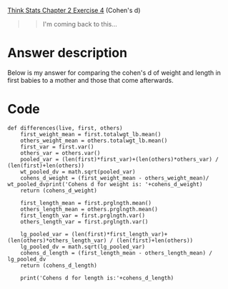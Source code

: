 [Think Stats Chapter 2 Exercise 4](http://greenteapress.com/thinkstats2/html/thinkstats2003.html#toc24) (Cohen's d)

>> I'm coming back to this...

# Answer description
Below is my answer for comparing the cohen's d of weight and length in first babies
to a mother and those that come afterwards.

# Code 
      
    def differences(live, first, others)
        first_weight_mean = first.totalwgt_lb.mean()
        others_weight_mean = others.totalwgt_lb.mean()
        first_var = first.var()
        others_var = others.var()
        pooled_var = (len(first)*first_var)+(len(others)*others_var) / (len(first)+len(others))
        wt_pooled_dv = math.sqrt(pooled_var)
        cohens_d_weight = (first_weight_mean - others_weight_mean)/ wt_pooled_dvprint('Cohens d for weight is: '+cohens_d_weight)
        return (cohens_d_weight)
        
        first_length_mean = first.prglngth.mean()
        others_length_mean = others.prglngth.mean()
        first_length_var = first.prglngth.var()
        others_length_var = first.prglngth.var()

        lg_pooled_var = (len(first)*first_length_var)+(len(others)*others_length_var) / (len(first)+len(others))    
        lg_pooled_dv = math.sqrt(lg_pooled_var)
        cohens_d_length = (first_length_mean - others_length_mean) / lg_pooled_dv
        return (cohens_d_length)
        
        print('Cohens d for length is:'+cohens_d_length)

    
